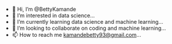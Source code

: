 - 👋 Hi, I’m @BettyKamande
- 👀 I’m interested in data science...
- 🌱 I’m currently learning data science and machine learning...
- 💞️ I’m looking to collaborate on coding and machine learning...
- 📫 How to reach me kamandebetty93@gmail.com...

<!---
BettyKamande/BettyKamande is a ✨ special ✨ repository because its `README.md` (this file) appears on your GitHub profile.
You can click the Preview link to take a look at your changes.
--->
